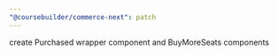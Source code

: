 ```yaml
---
"@coursebuilder/commerce-next": patch
---
```


create Purchased wrapper component and BuyMoreSeats components
